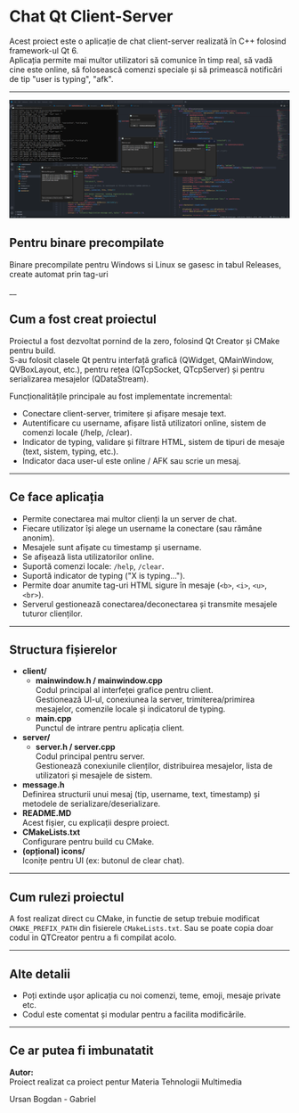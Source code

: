 # Chat Qt Client-Server

Acest proiect este o aplicație de chat client-server realizată în C++ folosind framework-ul Qt 6.  
Aplicația permite mai multor utilizatori să comunice în timp real, să vadă cine este online, să folosească comenzi speciale și să primească notificări de tip "user is typing", "afk".

---

![Captură de ecran a aplicației](images/ss.png)

## Pentru binare precompilate

Binare precompilate pentru Windows si Linux se gasesc in tabul Releases, create automat prin tag-uri

__
## Cum a fost creat proiectul

Proiectul a fost dezvoltat pornind de la zero, folosind Qt Creator și CMake pentru build.  
S-au folosit clasele Qt pentru interfață grafică (QWidget, QMainWindow, QVBoxLayout, etc.), pentru rețea (QTcpSocket, QTcpServer) și pentru serializarea mesajelor (QDataStream).

Funcționalitățile principale au fost implementate incremental:
- Conectare client-server, trimitere și afișare mesaje text.
- Autentificare cu username, afișare listă utilizatori online, sistem de comenzi locale (/help, /clear).
- Indicator de typing, validare și filtrare HTML, sistem de tipuri de mesaje (text, sistem, typing, etc.).
- Indicator daca user-ul este online / AFK sau scrie un mesaj.

---

## Ce face aplicația

- Permite conectarea mai multor clienți la un server de chat.
- Fiecare utilizator își alege un username la conectare (sau rămâne anonim).
- Mesajele sunt afișate cu timestamp și username.
- Se afișează lista utilizatorilor online.
- Suportă comenzi locale: `/help`, `/clear`.
- Suportă indicator de typing ("X is typing...").
- Permite doar anumite tag-uri HTML sigure în mesaje (`<b>`, `<i>`, `<u>`, `<br>`).
- Serverul gestionează conectarea/deconectarea și transmite mesajele tuturor clienților.


---

## Structura fișierelor

- **client/**
  - **mainwindow.h / mainwindow.cpp**  
    Codul principal al interfeței grafice pentru client.  
    Gestionează UI-ul, conexiunea la server, trimiterea/primirea mesajelor, comenzile locale și indicatorul de typing.
  - **main.cpp**  
    Punctul de intrare pentru aplicația client.
- **server/**
  - **server.h / server.cpp**  
    Codul principal pentru server.  
    Gestionează conexiunile clienților, distribuirea mesajelor, lista de utilizatori și mesajele de sistem.
- **message.h**  
  Definirea structurii unui mesaj (tip, username, text, timestamp) și metodele de serializare/deserializare.
- **README.MD**  
  Acest fișier, cu explicații despre proiect.
- **CMakeLists.txt**  
  Configurare pentru build cu CMake.
- **(opțional) icons/**  
  Iconițe pentru UI (ex: butonul de clear chat).

---

## Cum rulezi proiectul

A fost realizat direct cu CMake, in functie de setup trebuie modificat `CMAKE_PREFIX_PATH` din fisierele  `CMakeLists.txt`. Sau se poate copia doar codul in QTCreator pentru a fi compilat acolo.

---

## Alte detalii

- Poți extinde ușor aplicația cu noi comenzi, teme, emoji, mesaje private etc.
- Codul este comentat și modular pentru a facilita modificările.

---

## Ce ar putea fi imbunatatit


**Autor:**  
Proiect realizat ca proiect pentur Materia Tehnologii Multimedia

Ursan Bogdan - Gabriel